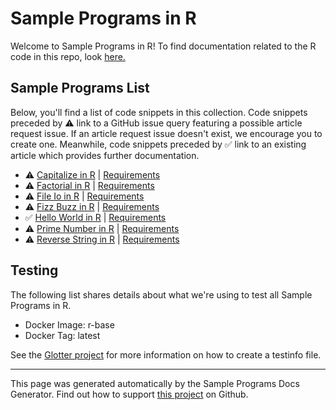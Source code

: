 # Sample Programs in R

Welcome to Sample Programs in R! To find documentation related to the R code in this repo, look [here.](https://sample-programs.therenegadecoder.com/languages/r)

## Sample Programs List

Below, you'll find a list of code snippets in this collection. Code snippets preceded by :warning: link to a GitHub issue query featuring a possible article request issue. If an article request issue doesn't exist, we encourage you to create one. Meanwhile, code snippets preceded by :white_check_mark: link to an existing article which provides further documentation.

- :warning: [Capitalize in R](https://github.com//TheRenegadeCoder/sample-programs-website/issues?utf8=%E2%9C%93&q=is%3Aissue+is%3Aopen+capitalize+r) | [Requirements](https://sample-programs.therenegadecoder.com/projects/capitalize)
- :warning: [Factorial in R](https://github.com//TheRenegadeCoder/sample-programs-website/issues?utf8=%E2%9C%93&q=is%3Aissue+is%3Aopen+factorial+r) | [Requirements](https://sample-programs.therenegadecoder.com/projects/factorial)
- :warning: [File Io in R](https://github.com//TheRenegadeCoder/sample-programs-website/issues?utf8=%E2%9C%93&q=is%3Aissue+is%3Aopen+file+io+r) | [Requirements](https://sample-programs.therenegadecoder.com/projects/file-io)
- :warning: [Fizz Buzz in R](https://github.com//TheRenegadeCoder/sample-programs-website/issues?utf8=%E2%9C%93&q=is%3Aissue+is%3Aopen+fizz+buzz+r) | [Requirements](https://sample-programs.therenegadecoder.com/projects/fizz-buzz)
- :white_check_mark: [Hello World in R](https://sample-programs.therenegadecoder.com/projects/hello-world/r) | [Requirements](https://sample-programs.therenegadecoder.com/projects/hello-world)
- :warning: [Prime Number in R](https://github.com//TheRenegadeCoder/sample-programs-website/issues?utf8=%E2%9C%93&q=is%3Aissue+is%3Aopen+prime+number+r) | [Requirements](https://sample-programs.therenegadecoder.com/projects/prime-number)
- :warning: [Reverse String in R](https://github.com//TheRenegadeCoder/sample-programs-website/issues?utf8=%E2%9C%93&q=is%3Aissue+is%3Aopen+reverse+string+r) | [Requirements](https://sample-programs.therenegadecoder.com/projects/reverse-string)

## Testing

The following list shares details about what we're using to test all Sample Programs in R.

- Docker Image: r-base
- Docker Tag: latest

See the [Glotter project](https://github.com/auroq/glotter) for more information on how to create a testinfo file.

---

This page was generated automatically by the Sample Programs Docs Generator. Find out how to support [this project](https://github.com/TheRenegadeCoder/sample-programs-docs-generator) on Github.